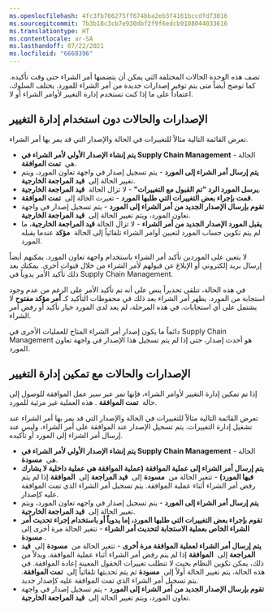 ```yaml
---
ms.openlocfilehash: 4fc3fb766275ff674bba2eb3f4161bccdfdf3016
ms.sourcegitcommit: 7b3b18c3cb7e930dbf2f9f6edcb9108044033616
ms.translationtype: HT
ms.contentlocale: ar-SA
ms.lasthandoff: 07/22/2021
ms.locfileid: "6668396"
---
```

تصف هذه الوحدة الحالات المختلفة التي يمكن أن يتضمنها أمر الشراء حتى وقت تأكيده. كما توضح أيضاً متى يتم توفير إصدارات جديدة من أمر الشراء للمورد. يختلف السلوك، اعتماداً على ما إذا كنت تستخدم إدارة التغيير لأوامر الشراء أو لا.

## <a name="versions-and-statuses-without-using-change-management"></a>الإصدارات والحالات دون استخدام إدارة التغيير

تعرض القائمة التالية مثالاً للتغييرات في الحالة والإصدار التي قد يمر بها أمر الشراء.

-   **يتم إنشاء الإصدار الأولي لأمر الشراء في Supply Chain Management** - الحالة هي  **تمت الموافقة**.
-   **يتم إرسال أمر الشراء إلى المورد** - يتم تسجيل إصدار في واجهة تعاون المورد، ويتم تغيير الحالة إلى  **قيد المراجعة الخارجية**.
-   **يرسل المورد الرد "تم القبول مع التغييرات"** - لا تزال الحالة  **قيد المراجعة الخارجية**.
-   **قمت بإجراء بعض التغييرات التي طلبها المورد** - تغيرت الحالة إلى  **تمت الموافقة**.
-   **تقوم بإرسال الإصدار الجديد من أمر الشراء إلى المورد** - يتم تسجيل إصدار في واجهة تعاون المورد، ويتم تغيير الحالة إلى  **قيد المراجعة الخارجية**.
-   **يقبل المورد الإصدار الجديد من أمر الشراء** - لا تزال الحالة **قيد المراجعة الخارجية**، ما لم يتم تكوين حساب المورد لتعيين أوامر الشراء تلقائياً إلى الحالة  **مؤكد** عندما يقبله المورد.

لا يتعين على الموردين تأكيد أمر الشراء باستخدام واجهة تعاون المورد. يمكنهم أيضاً إرسال بريد إلكتروني أو الإبلاغ عن قبولهم لأمر الشراء من خلال قنوات أخرى. يمكنك بعد ذلك تأكيد الأمر يدوياً في Supply Chain Management.

في هذه الحالة، تتلقى تحذيراً ينص على أنه تم تأكيد الأمر على الرغم من عدم وجود استجابة من المورد. يظهر أمر الشراء بعد ذلك في محفوظات التأكيد كـ **أمر مؤكد مفتوح** لا يشتمل على أي استجابات. في هذه المرحلة، لم يعد لدى المورد خيار تأكيد أو رفض أمر الشراء.

دائماً ما يكون إصدار أمر الشراء المتاح للعمليات الأخرى في Supply Chain Management هو أحدث إصدار، حتى إذا لم يتم تسجيل هذا الإصدار في واجهة تعاون المورد.

## <a name="versions-and-statuses-with-change-management-enabled"></a>الإصدارات والحالات مع تمكين إدارة التغيير

إذا تم تمكين إدارة التغيير لأوامر الشراء، فإنها تمر عبر سير عمل الموافقة للوصول إلى حالة  **تمت الموافقة** . هذه العملية غير مرئية للمورد.

تعرض القائمة التالية مثالاً للتغييرات في الحالة والإصدار التي قد يمر بها أمر الشراء عند تشغيل إدارة التغييرات. يتم تسجيل الإصدار عند الموافقة على أمر الشراء، وليس عند إرسال أمر الشراء إلى المورد أو تأكيده.

-   **يتم إنشاء الإصدار الأولي لأمر الشراء في Supply Chain Management** - الحالة هي  **مسودة**.
-   **يتم إرسال أمر الشراء إلى عملية الموافقة (عملية الموافقة هي عملية داخلية لا يشارك فيها المورد)** - تتغير الحالة من  **مسودة** إلى  **قيد المراجعة** إلى  **الموافقة** إذا لم يتم رفض أمر الشراء أثناء عملية الموافقة. يتم تسجيل أمر الشراء الذي تمت الموافقة عليه كإصدار.
-   **يتم إرسال أمر الشراء إلى المورد** - يتم تسجيل إصدار في واجهه تعاون المورد، ويتم تغيير الحالة إلى  **قيد المراجعة الخارجية**.
-   **تقوم بإجراء بعض التغييرات التي طلبها المورد، إما يدوياً أو باستخدام إجراء تحديث أمر الشراء الخاص بعملية الاستجابة لتحديث أمر الشراء** - تتغير الحالة مرة أخرى إلى  **مسودة**.
-   **يتم إرسال أمر الشراء لعملية الموافقة مرة أخرى** - تتغير الحالة من  **مسودة** إلى  **قيد المراجعة** إلى  **الموافقة** إذا لم يتم رفض أمر الشراء أثناء عملية الموافقة. وبدلاً من ذلك، يمكن تكوين النظام بحيث لا تتطلب تغييرات الحقول المعينة إعادة الموافقة. في هذه الحالة، يتم تغيير الحالة أولاً إلى  **مسودة** ثم يتم تحديثها تلقائياً إلى  **تمت الموافقة**. يتم تسجيل أمر الشراء الذي تمت الموافقة عليه كإصدار جديد.
-   **تقوم بإرسال الإصدار الجديد من أمر الشراء إلى المورد** - يتم تسجيل إصدار في واجهة تعاون المورد، ويتم تغيير الحالة إلى  **قيد المراجعة الخارجية**.
